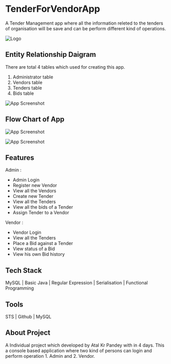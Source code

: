 
# TenderForVendorApp
A Tender Management app where all the information releted to the tenders of organisation will be save and can be perform different kind of operations.
 


![Logo](https://i.ibb.co/LrThcpD/Whats-App-Image-2022-11-08-at-5-40-12-PM.jpg)


## Entity Relationship Daigram

There are total 4 tables which used for creating this app.
1. Administrator table
2. Vendors table
3. Tenders table
4. Bids table

![App Screenshot](https://i.ibb.co/3mzdbVG/Tenderfor-Vendor.png)


## Flow Chart of App

 ![App Screenshot](https://i.ibb.co/8YmVBq8/pre22.png)

![App Screenshot](https://i.ibb.co/qsKnn0T/Whats-App-Image-2022-11-13-at-9-43-36-AM.jpg)
 





## Features

Admin :
- Admin Login
- Register new Vendor
- View all the Vendors
- Create new Tender
- View all the Tenders
- View all the bids of a Tender
- Assign Tender to a Vendor

Vendor :
- Vendor Login
- View all the Tenders
- Place a Bid against a Tender
- View status of a Bid
- View his own Bid history

## Tech Stack

MySQL |  Basic Java | Regular Expression | Serialisation | Functional Programming 


## Tools

STS | Github | MySQL
## About Project

A Individual project which developed by Atal Kr Pandey with in 4 days. This a console based application where two kind of persons can login and perform operation 1. Admin and 2. Vendor.


